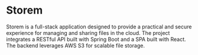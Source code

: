# Storem

Storem is a full-stack application designed to provide a practical and secure experience for managing and sharing files in the cloud. The project integrates a RESTful API built with Spring Boot and a SPA built with React. The backend leverages AWS S3 for scalable file storage.
